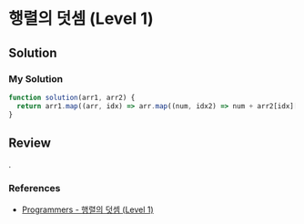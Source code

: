 # 행렬의 덧셈 (Level 1)

## Solution

### My Solution

```js
function solution(arr1, arr2) {
  return arr1.map((arr, idx) => arr.map((num, idx2) => num + arr2[idx][idx2]));
}
```

## Review

.

### References

- [Programmers - 행렬의 덧셈 (Level 1)](https://programmers.co.kr/learn/courses/30/lessons/12950)
